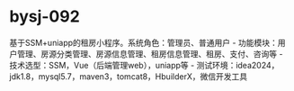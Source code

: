 # bysj-092
基于SSM+uniapp的租房小程序。系统角色：管理员、普通用户 - 功能模块：用户管理、房源分类管理、房源信息管理、租房信息管理、租房、支付、咨询等 - 技术选型：SSM，Vue（后端管理web），uniapp等 - 测试环境：idea2024，jdk1.8，mysql5.7，maven3，tomcat8，HbuilderX，微信开发工具
